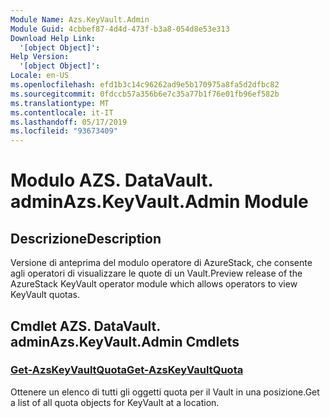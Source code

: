 ```yaml
---
Module Name: Azs.KeyVault.Admin
Module Guid: 4cbbef87-4d4d-473f-b3a8-054d8e53e313
Download Help Link:
  '[object Object]': 
Help Version:
  '[object Object]': 
Locale: en-US
ms.openlocfilehash: efd1b3c14c96262ad9e5b170975a8fa5d2dfbc82
ms.sourcegitcommit: 0fdccb57a356b6e7c35a77b1f76e01fb96ef582b
ms.translationtype: MT
ms.contentlocale: it-IT
ms.lasthandoff: 05/17/2019
ms.locfileid: "93673409"
---
```

# <span data-ttu-id="c3aac-101">Modulo AZS. DataVault. admin</span><span class="sxs-lookup"><span data-stu-id="c3aac-101">Azs.KeyVault.Admin Module</span></span>
## <span data-ttu-id="c3aac-102">Descrizione</span><span class="sxs-lookup"><span data-stu-id="c3aac-102">Description</span></span>
<span data-ttu-id="c3aac-103">Versione di anteprima del modulo operatore di AzureStack, che consente agli operatori di visualizzare le quote di un Vault.</span><span class="sxs-lookup"><span data-stu-id="c3aac-103">Preview release of the AzureStack KeyVault operator module which allows operators to view KeyVault quotas.</span></span>

## <span data-ttu-id="c3aac-104">Cmdlet AZS. DataVault. admin</span><span class="sxs-lookup"><span data-stu-id="c3aac-104">Azs.KeyVault.Admin Cmdlets</span></span>
### [<span data-ttu-id="c3aac-105">Get-AzsKeyVaultQuota</span><span class="sxs-lookup"><span data-stu-id="c3aac-105">Get-AzsKeyVaultQuota</span></span>](Get-AzsKeyVaultQuota.md)
<span data-ttu-id="c3aac-106">Ottenere un elenco di tutti gli oggetti quota per il Vault in una posizione.</span><span class="sxs-lookup"><span data-stu-id="c3aac-106">Get a list of all quota objects for KeyVault at a location.</span></span>

